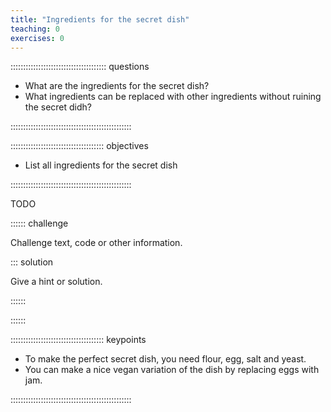 ```yaml
---
title: "Ingredients for the secret dish"
teaching: 0
exercises: 0
---
```


:::::::::::::::::::::::::::::::::::::: questions 

- What are the ingredients for the secret dish?
- What ingredients can be replaced with other ingredients without ruining the secret didh?

::::::::::::::::::::::::::::::::::::::::::::::::

::::::::::::::::::::::::::::::::::::: objectives

- List all ingredients for the secret dish

::::::::::::::::::::::::::::::::::::::::::::::::

TODO


:::::: challenge

Challenge text, code or other information.

::: solution

Give a hint or solution.

::::::

::::::

::::::::::::::::::::::::::::::::::::: keypoints 

- To make the perfect secret dish, you need flour, egg, salt and yeast.
- You can make a nice vegan variation of the dish by replacing eggs with jam.

::::::::::::::::::::::::::::::::::::::::::::::::
 
